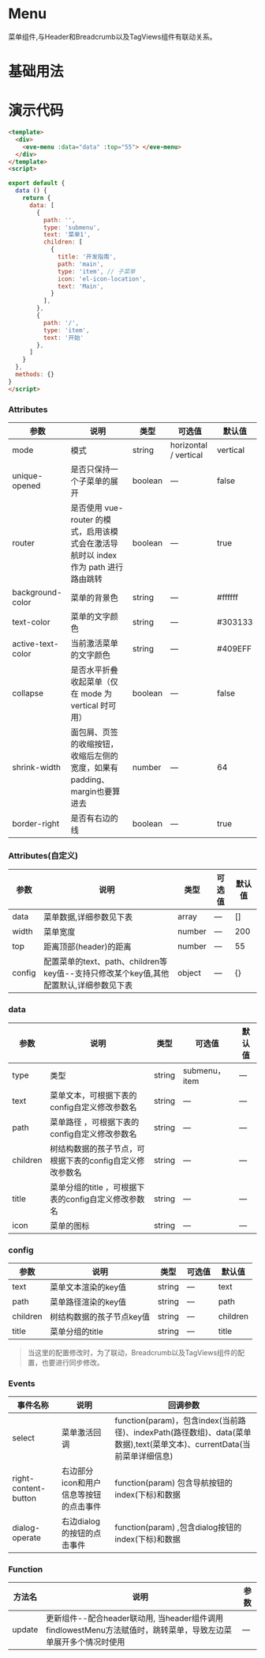   # Menu
  菜单组件,与Header和Breadcrumb以及TagViews组件有联动关系。
  # 基础用法
 <template>
  <div>
    <Example/>
  </div>
</template>
<script>
import Example from './Example'
export default {
  components: {
    Example,
  }
}
</script>

# 演示代码

```html
<template>
  <div>
    <eve-menu :data="data" :top="55"> </eve-menu>
  </div>
</template>
<script>

export default {
  data () {
    return {
      data: [
        {
          path: '',
          type: 'submenu',
          text: '菜单1',
          children: [
            {
              title: '开发指南',
              path: 'main',
              type: 'item', // 子菜单
              icon: 'el-icon-location',
              text: 'Main',
            }
          ],
        },
        {
          path: '/',
          type: 'item',
          text: '开始'
        },
      ]
    }
  },
  methods: {}
}
</script>
```

### Attributes
| 参数   | 说明 | 类型  | 可选值 | 默认值 |
| ----- | ------ | ----- | ----- | - |
| mode  | 模式  |string| horizontal / vertical |  vertical | 
| unique-opened | 是否只保持一个子菜单的展开 | boolean | — | false | 
| router | 是否使用 vue-router 的模式，启用该模式会在激活导航时以 index 作为 path 进行路由跳转 |  boolean | — | true |
| background-color|  菜单的背景色 |  string | — | #ffffff |
| text-color |  菜单的文字颜色 |  string | — | #303133 |
| active-text-color |  当前激活菜单的文字颜色 |  string | — | #409EFF |
| collapse | 是否水平折叠收起菜单（仅在 mode 为 vertical 时可用） |  boolean | — | false |
| shrink-width |   面包屑、页签的收缩按钮，收缩后左侧的宽度，如果有padding、margin也要算进去 |  number | — | 64 |
| border-right |   是否有右边的线 |  boolean | — | true |


### Attributes(自定义)
| 参数   | 说明 | 类型  | 可选值 | 默认值 |
| ----- | ------ | ----- | ----- | - |
| data  |   菜单数据,详细参数见下表 |  array | — | [] |
| width |  菜单宽度 |  number | — | 200 |
| top   |   距离顶部(header)的距离 |  number | — | 55 |
| config   |   配置菜单的text、path、children等key值--支持只修改某个key值,其他配置默认,详细参数见下表 |  object | — | {} |

### data 
| 参数   | 说明 | 类型  | 可选值 | 默认值 |
| ----- | ------ | ----- | ----- | - |
| type | 类型   | string |  submenu，item  | — |
| text | 菜单文本，可根据下表的config自定义修改参数名 | string |  — | — |
| path | 菜单路径 ，可根据下表的config自定义修改参数名| string |  — | — |
| children | 树结构数据的孩子节点，可根据下表的config自定义修改参数名 | string |  — | — |
| title | 菜单分组的title ，可根据下表的config自定义修改参数名  | string |  — | — |
| icon | 菜单的图标  | string |  — | — |

### config
| 参数   | 说明 | 类型  | 可选值 | 默认值 |
| ----- | ------ | ----- | ----- | - |
| text | 菜单文本渲染的key值 | string |  — | text |
| path | 菜单路径渲染的key值 | string |  — | path |
| children | 树结构数据的孩子节点key值 | string |  — | children |
| title | 菜单分组的title   | string |  — | title |

> 当这里的配置修改时，为了联动，Breadcrumb以及TagViews组件的配置，也要进行同步修改。

### Events
| 事件名称 | 说明 | 回调参数  |
| ----| ----| --- | 
| select |菜单激活回调| function(param)，包含index(当前路径)、indexPath(路径数组)、data(菜单数据),text(菜单文本)、currentData(当前菜单详细信息)|
| right-content-button |右边部分icon和用户信息等按钮的点击事件| function(param)  包含导航按钮的index(下标)和数据| 
| dialog-operate |右边dialog的按钮的点击事件| function(param) ,包含dialog按钮的index(下标)和数据| 

### Function
| 方法名 | 说明 | 参数  |
| ----| ----| --- | 
| update | 更新组件--配合header联动用, 当header组件调用findlowestMenu方法赋值时，跳转菜单，导致左边菜单展开多个情况时使用| —| 

